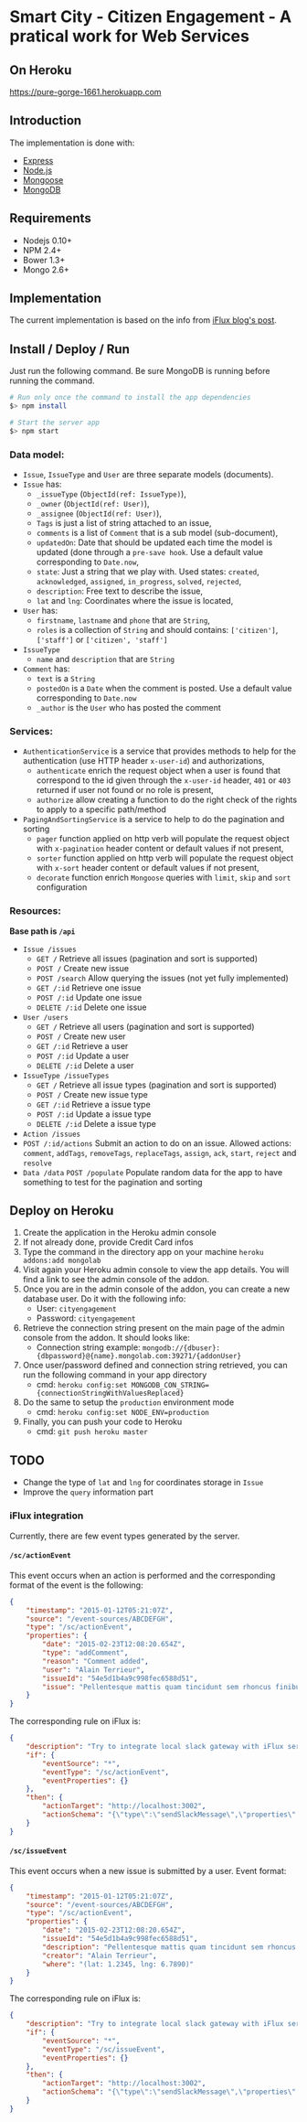 # Smart City - Citizen Engagement - A pratical work for Web Services

## On Heroku

https://pure-gorge-1661.herokuapp.com

## Introduction

The implementation is done with:

- [Express](http://expressjs.com/)
- [Node.js](http://nodejs.org/)
- [Mongoose](mongoosejs.com)
- [MongoDB](http://www.mongodb.org/)

## Requirements

- Nodejs 0.10+
- NPM 2.4+
- Bower 1.3+
- Mongo 2.6+

## Implementation

The current implementation is based on the info from [iFlux blog's post](http://www.iflux.io/use-case/2015/02/03/citizen-engagement.html).

## Install / Deploy / Run

Just run the following command. Be sure MongoDB is running before running the command.

```bash
# Run only once the command to install the app dependencies
$> npm install

# Start the server app
$> npm start
```

### Data model:

- `Issue`, `IssueType` and `User` are three separate models (documents).
- `Issue` has:
	- `_issueType` (`ObjectId(ref: IssueType)`),
	- `_owner` (`ObjectId(ref: User)`),
	- `_assignee` (`ObjectId(ref: User)`),
	- `Tags` is just a list of string attached to an issue,
	- `comments` is a list of `Comment` that is a sub model (sub-document),
	- `updatedOn`: Date that should be updated each time the model is updated (done through a `pre-save hook`. Use a default value corresponding to `Date.now`,
	- `state`: Just a string that we play with. Used states: `created`, `acknowledged`, `assigned`, `in_progress`, `solved`, `rejected`,
	- `description`: Free text to describe the issue,
	- `lat` and `lng`: Coordinates where the issue is located,
- `User` has:
	- `firstname`, `lastname` and `phone` that are `String`,
	- `roles` is a collection of `String` and should contains: `['citizen']`, `['staff']` or `['citizen', 'staff']`
- `IssueType`
	- `name` and `description` that are `String`
- `Comment` has:
	- `text` is a `String`
	- `postedOn` is a `Date` when the comment is posted. Use a default value corresponding to `Date.now`
	- `_author` is the `User` who has posted the comment

### Services:

- `AuthenticationService` is a service that provides methods to help for the authentication (use HTTP header `x-user-id`) and authorizations,
	- `authenticate` enrich the request object when a user is found that correspond to the id given through the `x-user-id` header, `401` or `403` returned if user not found or no role is present,
	- `authorize` allow creating a function to do the right check of the rights to apply to a specific path/method
- `PagingAndSortingService` is a service to help to do the pagination and sorting
	- `pager` function applied on http verb will populate the request object with `x-pagination` header content or default values if not present,
	- `sorter` function applied on http verb will populate the request object with `x-sort` header content or default values if not present,
	- `decorate` function enrich `Mongoose` queries with `limit`, `skip` and `sort` configuration

### Resources:

**Base path is `/api`**

- `Issue /issues`
	- `GET /` Retrieve all issues (pagination and sort is supported)
	- `POST /` Create new issue
	- `POST /search` Allow querying the issues (not yet fully implemented)
	- `GET /:id` Retrieve one issue
	- `POST /:id` Update one issue
	- `DELETE /:id` Delete one issue
- `User /users`
	- `GET /` Retrieve all users (pagination and sort is supported)
	- `POST /` Create new user
	- `GET /:id` Retrieve a user
	- `POST /:id` Update a user
	- `DELETE /:id` Delete a user
- `IssueType /issueTypes`
	- `GET /` Retrieve all issue types (pagination and sort is supported)
	- `POST /` Create new issue type
	- `GET /:id` Retrieve a issue type
	- `POST /:id` Update a issue type
	- `DELETE /:id` Delete a issue type
- `Action /issues`
 - `POST /:id/actions` Submit an action to do on an issue. Allowed actions: `comment`, `addTags`, `removeTags`, `replaceTags`, `assign`, `ack`, `start`, `reject` and `resolve`
- `Data /data`
	`POST /populate` Populate random data for the app to have something to test for the pagination and sorting

## Deploy on Heroku

1. Create the application in the Heroku admin console
2. If not already done, provide Credit Card infos
3. Type the command in the directory app on your machine `heroku addons:add mongolab`
4. Visit again your Heroku admin console to view the app details. You will find a link to see the admin console of the addon.
5. Once you are in the admin console of the addon, you can create a new database user. Do it with the following info:
	- User: `cityengagement`
	- Password: `cityengagement`
6. Retrieve the connection string present on the main page of the admin console from the addon. It should looks like:
	- Connection string example: `mongodb://{dbuser}:{dbpassword}@{name}.mongolab.com:39271/{addonUser}`
7. Once user/password defined and connection string retrieved, you can run the following command in your app directory
	- cmd: `heroku config:set MONGODB_CON_STRING={connectionStringWithValuesReplaced}`
8. Do the same to setup the `production` environment mode
	- cmd: `heroku config:set NODE_ENV=production`
9. Finally, you can push your code to Heroku
	- cmd: `git push heroku master`

## TODO

- Change the type of `lat` and `lng` for coordinates storage in `Issue`
- Improve the `query` information part

### iFlux integration

Currently, there are few event types generated by the server.

#### `/sc/actionEvent`

This event occurs when an action is performed and the corresponding format of the event is the following:

```json
{
	"timestamp": "2015-01-12T05:21:07Z",
	"source": "/event-sources/ABCDEFGH",
	"type": "/sc/actionEvent",
	"properties": {
	    "date": "2015-02-23T12:08:20.654Z",
        "type": "addComment",
        "reason": "Comment added",
        "user": "Alain Terrieur",
        "issueId": "54e5d1b4a9c998fec6588d51",
        "issue": "Pellentesque mattis quam tincidunt sem rhoncus finibus."
	}
}
```

The corresponding rule on iFlux is:

```json
{
	"description": "Try to integrate local slack gateway with iFlux server",
	"if": {
		"eventSource": "*",
		"eventType": "/sc/actionEvent",
		"eventProperties": {}
	},
	"then": {
		"actionTarget": "http://localhost:3002",
		"actionSchema": "{\"type\":\"sendSlackMessage\",\"properties\":{\"channel\":\"iflux\",\"message\":\"{{ properties.user }} did an action ({{ properties.type }}) on issue ({{ properties.issueId }}) {{ properties.issue }}. The reason: {{ properties.reason }}. The action was performed on {{ properties.date }}.\"}}"
	}
}
```

#### `/sc/issueEvent`

This event occurs when a new issue is submitted by a user. Event format:

```json
{
	"timestamp": "2015-01-12T05:21:07Z",
	"source": "/event-sources/ABCDEFGH",
	"type": "/sc/actionEvent",
	"properties": {
	    "date": "2015-02-23T12:08:20.654Z",
        "issueId": "54e5d1b4a9c998fec6588d51",
        "description": "Pellentesque mattis quam tincidunt sem rhoncus finibus.",
        "creator": "Alain Terrieur",
        "where": "(lat: 1.2345, lng: 6.7890)"
	}
}
```

The corresponding rule on iFlux is:

```json
{
	"description": "Try to integrate local slack gateway with iFlux server",
	"if": {
		"eventSource": "*",
		"eventType": "/sc/issueEvent",
		"eventProperties": {}
	},
	"then": {
		"actionTarget": "http://localhost:3002",
		"actionSchema": "{\"type\":\"sendSlackMessage\",\"properties\":{\"channel\":\"iflux\",\"message\":\"{{ properties.creator }} submitted an issue [{{ properties.issueId }}] on {{ properties.date }}. The issue concern: {{ properties.description }} and is situated at {{ properties.where }}.\"}}"
	}
}
```
